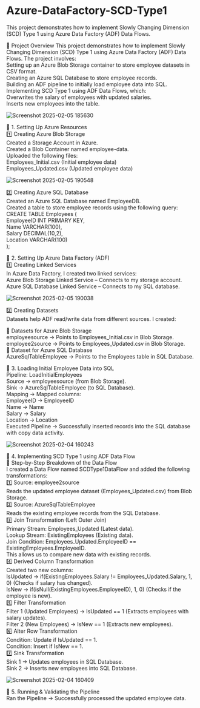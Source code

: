 # Azure-DataFactory-SCD-Type1
This project demonstrates how to implement Slowly Changing Dimension (SCD) Type 1 using Azure Data Factory (ADF) Data Flows.

🚀 Project Overview
This project demonstrates how to implement Slowly Changing Dimension (SCD) Type 1 using Azure Data Factory (ADF) Data Flows. The project involves:<br>
Setting up an Azure Blob Storage container to store employee datasets in CSV format.<br>
Creating an Azure SQL Database to store employee records.<br>
Building an ADF pipeline to initially load employee data into SQL.<br>
Implementing SCD Type 1 using ADF Data Flows, which:<br>
Overwrites the salary of employees with updated salaries.<br>
Inserts new employees into the table.

![Screenshot 2025-02-05 185630](https://github.com/user-attachments/assets/f01a3d64-4d58-4d9e-8311-06910dace894)

📌 1. Setting Up Azure Resources<br>
1️⃣ Creating Azure Blob Storage<br>
Created a Storage Account in Azure.<br>
Created a Blob Container named employee-data.<br>
Uploaded the following files:<br>
Employees_Initial.csv (Initial employee data)<br>
Employees_Updated.csv (Updated employee data)

![Screenshot 2025-02-05 190548](https://github.com/user-attachments/assets/1ccbbb6a-af1d-43b6-9289-9a7d6b9e10c7)


2️⃣ Creating Azure SQL Database<br>
Created an Azure SQL Database named EmployeeDB.<br>
Created a table to store employee records using the following query:<br>
CREATE TABLE Employees (<br>
    EmployeeID INT PRIMARY KEY,<br>
    Name VARCHAR(100),<br>
    Salary DECIMAL(10,2),<br>
    Location VARCHAR(100)<br>
);


📌 2. Setting Up Azure Data Factory (ADF)<br>
1️⃣ Creating Linked Services<br>
In Azure Data Factory, I created two linked services:<br>
Azure Blob Storage Linked Service – Connects to my storage account.<br>
Azure SQL Database Linked Service – Connects to my SQL database.

![Screenshot 2025-02-05 190038](https://github.com/user-attachments/assets/5d8559af-cfa6-4e25-a918-31726b021d1b)



2️⃣ Creating Datasets<br>
Datasets help ADF read/write data from different sources. I created:<br>

🔹 Datasets for Azure Blob Storage<br>
employeesource → Points to Employees_Initial.csv in Blob Storage.<br>
employee2source → Points to Employees_Updated.csv in Blob Storage.<br>
🔹 Dataset for Azure SQL Database<br>
AzureSqlTableEmployee → Points to the Employees table in SQL Database.


📌 3. Loading Initial Employee Data into SQL<br>
Pipeline: LoadInitialEmployees<br>
Source → employeesource (from Blob Storage).<br>
Sink → AzureSqlTableEmployee (to SQL Database).<br>
Mapping → Mapped columns:<br>
EmployeeID → EmployeeID<br>
Name → Name<br>
Salary → Salary<br>
Location → Location<br>
Executed Pipeline → Successfully inserted records into the SQL database with copy data activity.

![Screenshot 2025-02-04 160243](https://github.com/user-attachments/assets/c97a9fae-27e6-4904-995f-f598644deb77)



📌 4. Implementing SCD Type 1 using ADF Data Flow<br>
🔹 Step-by-Step Breakdown of the Data Flow<br>
I created a Data Flow named SCDType1DataFlow and added the following transformations:<br>
1️⃣ Source: employee2source<br>
Reads the updated employee dataset (Employees_Updated.csv) from Blob Storage.<br>
2️⃣ Source: AzureSqlTableEmployee<br>
Reads the existing employee records from the SQL Database.<br>
3️⃣ Join Transformation (Left Outer Join)<br>
Primary Stream: Employees_Updated (Latest data).<br>
Lookup Stream: ExistingEmployees (Existing data).<br>
Join Condition: Employees_Updated.EmployeeID == ExistingEmployees.EmployeeID.<br>
This allows us to compare new data with existing records.<br>
4️⃣ Derived Column Transformation<br>
Created two new columns:<br>
IsUpdated → if(ExistingEmployees.Salary != Employees_Updated.Salary, 1, 0) (Checks if salary has changed).<br>
IsNew → if(isNull(ExistingEmployees.EmployeeID), 1, 0) (Checks if the employee is new).<br>
5️⃣ Filter Transformation<br>
Filter 1 (Updated Employees) → IsUpdated == 1 (Extracts employees with salary updates).<br>
Filter 2 (New Employees) → IsNew == 1 (Extracts new employees).<br>
6️⃣ Alter Row Transformation<br>
Condition: Update if IsUpdated == 1.<br>
Condition: Insert if IsNew == 1.<br>
7️⃣ Sink Transformation<br>
Sink 1 → Updates employees in SQL Database.<br>
Sink 2 → Inserts new employees into SQL Database.

![Screenshot 2025-02-04 160409](https://github.com/user-attachments/assets/7ec4cc0d-3eaa-45bb-94f1-19155054089a)



📌 5. Running & Validating the Pipeline<br>
Ran the Pipeline → Successfully processed the updated employee data.<br>

